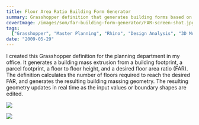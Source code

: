 ```yaml
---
title: Floor Area Ratio Building Form Generator
summary: Grasshopper definition that generates building forms based on desired FAR
coverImage: /images/som/far-building-form-generator/FAR-screen-shot.jpg
tags:
  ["Grasshopper", "Master Planning", "Rhino", "Design Analysis", "3D Modeling"]
date: "2009-05-29"
---
```


I created this Grasshopper definition for the planning department in my office. It generates a building mass extrusion from a building footprint, a parcel footprint, a floor to floor height, and a desired floor area ratio (FAR). The definition calculates the number of floors required to reach the desired FAR, and generates the resulting building massing geometry. The resulting geometry updates in real time as the input values or boundary shapes are edited.

![](/images/som/far-building-form-generator/2012-04-11_193609.png)

![](/images/som/far-building-form-generator/FAR-control-panel.jpg)

